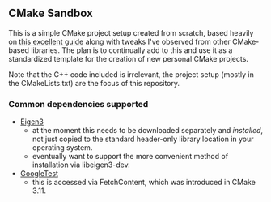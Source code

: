 ## CMake Sandbox

This is a simple CMake project setup created from scratch, based heavily on [this excellent guide](https://cliutils.gitlab.io/modern-cmake/) along with tweaks I've observed from other CMake-based libraries.
The plan is to continually add to this and use it as a standardized template for the creation of new personal CMake projects.

Note that the C++ code included is irrelevant, the project setup (mostly in the CMakeLists.txt) are the focus of this repository.

### Common dependencies supported
- [Eigen3](https://eigen.tuxfamily.org/dox/TopicCMakeGuide.html) 
  - at the moment this needs to be downloaded separately and *installed*, not just copied to the standard header-only library location in your operating system.
  - eventually want to support the more convenient method of installation via libeigen3-dev.
- [GoogleTest](https://github.com/google/googletest)
  - this is accessed via FetchContent, which was introduced in CMake 3.11.
